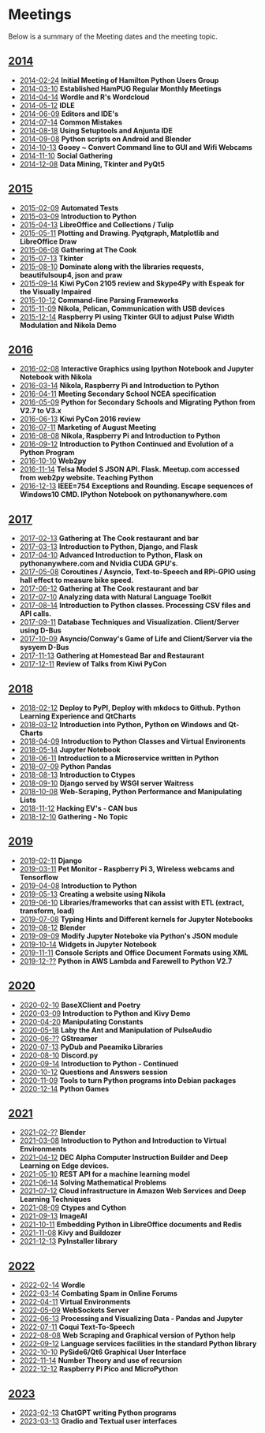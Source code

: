 # Meetings

Below is a summary of the Meeting dates and the meeting topic.

## [2014](2014)
* [2014-02-24](2014/2014-02-24) **Initial Meeting of Hamilton Python Users Group**
* [2014-03-10](2014/2014-03-10) **Established HamPUG Regular Monthly Meetings**
* [2014-04-14](2014/2014-04-14) **Wordle and R's Wordcloud**
* [2014-05-12](2014/2014-05-12) **IDLE**
* [2014-06-09](2014/2014-06-09) **Editors and IDE's**
* [2014-07-14](2014/2014-07-14) **Common Mistakes**
* [2014-08-18](2014/2014-08-18) **Using Setuptools and Anjunta IDE**
* [2014-09-08](2014/2014-09-08) **Python scripts on Android and Blender**
* [2014-10-13](2014/2014-10-13) **Gooey ~ Convert Command line to GUI and Wifi Webcams**
* [2014-11-10](2014/2014-11-10) **Social Gathering**
* [2014-12-08](2014/2014-12-08) **Data Mining, Tkinter and PyQt5**

## [2015](2015)
* [2015-02-09](2015/2015-02-09) **Automated Tests**
* [2015-03-09](2015/2015-03-09) **Introduction to Python**
* [2015-04-13](2015/2015-04-13) **LibreOffice and Collections / Tulip**
* [2015-05-11](2015/2015-05-11) **Plotting and Drawing. Pyqtgraph, Matplotlib and LibreOffice Draw**
* [2015-06-08](2015/2015-06-08) **Gathering at The Cook**
* [2015-07-13](2015/2015-07-13) **Tkinter**
* [2015-08-10](2015/2015-08-10) **Dominate along with the libraries requests, beautifulsoup4, json and praw**
* [2015-09-14](2015/2015-09-14) **Kiwi PyCon 2105 review and Skype4Py with Espeak for the Visually Impaired**
* [2015-10-12](2015/2015-10-12) **Command-line Parsing Frameworks**
* [2015-11-09](2015/2015-11-09) **Nikola, Pelican, Communication with USB devices**
* [2015-12-14](2015/2015-12-14) **Raspberry Pi using Tkinter GUI to adjust Pulse Width Modulation and Nikola Demo**

## [2016](2016)
* [2016-02-08](2016/2016-02-08) **Interactive Graphics using Ipython Notebook and Jupyter Notebook with Nikola**
* [2016-03-14](2016/2016-03-14) **Nikola, Raspberry Pi and Introduction to Python**
* [2016-04-11](2016/2016-04-11) **Meeting Secondary School NCEA specification**
* [2016-05-09](2016/2016-05-09) **Python for Secondary Schools and Migrating Python from V2.7 to V3.x**
* [2016-06-13](2016/2016-06-13) **Kiwi PyCon 2016 review**
* [2016-07-11](2016/2016-07-11) **Marketing of August Meeting**
* [2016-08-08](2016/2016-08-08) **Nikola, Raspberry Pi and Introduction to Python**
* [2016-09-12](2016/2016-09-12) **Introduction to Python Continued and Evolution of a Python Program**
* [2016-10-10](2016/2016-10-10) **Web2py**
* [2016-11-14](2016/2016-11-14) **Telsa Model S JSON API. Flask. Meetup.com accessed from web2py website. Teaching Python**
* [2016-12-13](2016/2016-12-13) **IEEE=754 Exceptions and Rounding. Escape sequences of Windows10 CMD. IPython Notebook on pythonanywhere.com**

## [2017](2017)
* [2017-02-13](2017/2017-02-13) **Gathering at The Cook restaurant and bar**
* [2017-03-13](2017/2017-03-13) **Introduction to Python, Django, and Flask**
* [2017-04-10](2017/2017-04-10) **Advanced Introduction to Python, Flask on pythonanywhere.com and Nvidia CUDA GPU's.**
* [2017-05-08](2017/2017-05-08) **Coroutines / Asyncio, Text-to-Speech and RPi-GPIO using hall effect to measure bike speed.**
* [2017-06-12](2017/2017-06-12) **Gathering at The Cook restaurant and bar**
* [2017-07-10](2017/2017-07-10) **Analyzing data with Natural Language Toolkit**
* [2017-08-14](2017/2017-08-14) **Introduction to Python classes. Processing CSV files and API calls.**
* [2017-09-11](2017/2017-09-11) **Database Techniques and Visualization. Client/Server using D-Bus**
* [2017-10-09](2017/2017-10-09) **Asyncio/Conway's Game of Life and Client/Server via the sysyem D-Bus**
* [2017-11-13](2017/2017-11-13) **Gathering at Homestead Bar and Restaurant**
* [2017-12-11](2017/2017-12-11) **Review of Talks from Kiwi PyCon**

## [2018](2018)
* [2018-02-12](2018/2018-02-12) **Deploy to PyPI, Deploy with mkdocs to Github. Python Learning Experience and QtCharts**
* [2018-03-12](2018/2018-03-12) **Introduction into Python, Python on Windows and Qt-Charts**
* [2018-04-09](2018/2018-04-09) **Introduction to Python Classes and Virtual Environents**
* [2018-05-14](2018/2018-05-14) **Jupyter Notebook**
* [2018-06-11](2018/2018-06-11) **Introduction to a Microservice written in Python**
* [2018-07-09](2018/2018-07-09) **Python Pandas**
* [2018-08-13](2018/2018-08-13) **Introduction to Ctypes**
* [2018-09-10](2018/2018-09-10) **Django served by WSGI server Waitress**
* [2018-10-08](2018/2018-10-08) **Web-Scraping, Python Performance and Manipulating Lists**
* [2018-11-12](2018/2018-11-12) **Hacking EV's - CAN bus**
* [2018-12-10](2018/2018-12-10) **Gathering - No Topic**

## [2019](2019)
* [2019-02-11](2019/2019-02-11) **Django**
* [2019-03-11](2019/2019-03-11) **Pet Monitor - Raspberry Pi 3, Wireless webcams and Tensorflow**
* [2019-04-08](2019/2019-04-08) **Introduction to Python**
* [2019-05-13](2019/2019-05-13) **Creating a website using Nikola**
* [2019-06-10](2019/2019-06-10) **Libraries/frameworks that can assist with ETL (extract, transform, load)**
* [2019-07-08](2019/2019-07-08) **Typing Hints and Different kernels for Jupyter Notebooks**
* [2019-08-12](2019/2019-08-12) **Blender**
* [2019-09-09](2019/2019-09-09) **Modify Jupyter Noteboke via Python's JSON module**
* [2019-10-14](2019/2019-10-14) **Widgets in Jupyter Notebook**
* [2019-11-11](2019/2019-11-11) **Console Scripts and Office Document Formats using XML**
* [2019-12-??](2019/2019-12-09) **Python in AWS Lambda and Farewell to Python V2.7**

## [2020](2020)
* [2020-02-10](2020/2020-02-10) **BaseXClient and Poetry**
* [2020-03-09](2020/2020-03-09) **Introduction to Python and Kivy Demo**
* [2020-04-20](2020/2020-04-20) **Manipulating Constants**
* [2020-05-18](2020/2020-05-18) **Laby the Ant and Manipulation of PulseAudio**
* [2020-06-??](2020/2020-06-08) **GStreamer**
* [2020-07-13](2020/2020-07-13) **PyDub and Paeamiko Libraries**
* [2020-08-10](2020/2020-08-10) **Discord.py**
* [2020-09-14](2020/2020-09-14) **Introduction to Python - Continued**
* [2020-10-12](2020/2020-10-12) **Questions and Answers session**
* [2020-11-09](2020/2020-11-09) **Tools to turn Python programs into Debian packages**
* [2020-12-14](2020/2020-12-14) **Python Games**

## [2021](2021)
* [2021-02-??](2021/2021-02-15) **Blender**
* [2021-03-08](2021/2021-03-08) **Introduction to Python and Introduction to Virtual Environments**
* [2021-04-12](2021/2021-04-12) **DEC Alpha Computer Instruction Builder and Deep Learning on Edge devices.**
* [2021-05-10](2021/2021-05-10) **REST API for a machine learning model**
* [2021-06-14](2021/2021-06-14) **Solving Mathematical Problems**
* [2021-07-12](2021/2021-07-12) **Cloud infrastructure in Amazon Web Services and Deep Learning Techniques**
* [2021-08-09](2021/2021-08-09) **Ctypes and Cython**
* [2021-09-13](2021/2021-09-13) **ImageAI**
* [2021-10-11](2021/2021-10-11) **Embedding Python in LibreOffice documents and Redis**
* [2021-11-08](2021/2021-11-08) **Kivy and Buildozer**
* [2021-12-13](2021/2021-12-13) **PyInstaller library**

## [2022](2022)
* [2022-02-14](2022/2022-02-14) **Wordle**
* [2022-03-14](2022/2022-03-14) **Combating Spam in Online Forums**
* [2022-04-11](2022/2022-04-11) **Virtual Environments**
* [2022-05-09](2022/2022-05-09) **WebSockets Server**
* [2022-06-13](2022/2022-06-13) **Processing and Visualizing Data - Pandas and Jupyter**
* [2022-07-11](2022/2022-07-11) **Coqui Text-To-Speech**
* [2022-08-08](2022/2022-08-08) **Web Scraping and Graphical version of Python help**
* [2022-09-12](2022/2022-09-12) **Language services facilities in the standard Python library**
* [2022-10-10](2022/2022-10-10) **PySide6/Qt6 Graphical User Interface**
* [2022-11-14](2022/2022-11-14) **Number Theory and use of recursion**
* [2022-12-12](2022/2022-12-12) **Raspberry Pi Pico and MicroPython**

## [2023](2023)
* [2023-02-13](2023/2023-02-13) **ChatGPT writing Python programs**
* [2023-03-13](2023/2023-03-13) **Gradio and Textual user interfaces**
